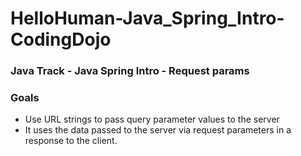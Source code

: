 # HelloHuman-Java_Spring_Intro-CodingDojo
### Java Track - Java Spring Intro - Request params
### Goals
* Use URL strings to pass query parameter values to the server
* It uses the data passed to the server via request parameters in a response to the client.
